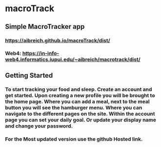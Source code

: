 # macroTrack

## Simple MacroTracker app

### https://aibreich.github.io/macroTrack/dist/

### Web4: https://in-info-web4.informatics.iupui.edu/~aibreich/macrotrack/dist/

## Getting Started

### To start tracking your food and sleep. Create an account and get started. Upon creating a new profile you will be brought to the home page. Where you can add a meal, next to the meal button you will see the hamburger menu. Where you can navigate to the different pages on the site. Within the account page you can set your daily goal. Or update your display name and change your password.

### For the Most updated version use the github Hosted link.
